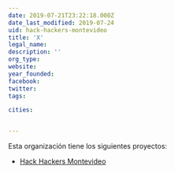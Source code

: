 ```yaml
---
date: 2019-07-21T23:22:18.000Z
date_last_modified: 2019-07-24
uid: hack-hackers-montevideo
title: 'X'
legal_name: 
description: ''
org_type: 
website: 
year_founded: 
facebook: 
twitter: 
tags:

cities: 


---
```


Esta organización tiene los siguientes proyectos:

- [Hack Hackers Montevideo](/proyectos/hack-hackers-montevideo)
